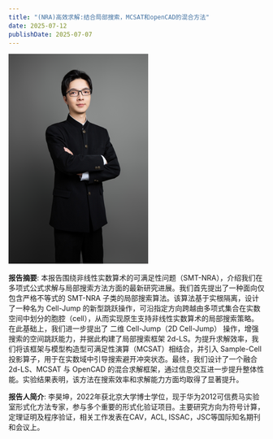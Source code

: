 ```yaml
---
title: "(NRA)高效求解:结合局部搜索，MCSAT和openCAD的混合方法"
date: 2025-07-12
publishDate: 2025-07-07
---
```


![photo](photo.png)

**报告摘要**: 本报告围绕非线性实数算术的可满足性问题（SMT-NRA），介绍我们在多项式公式求解与局部搜索方法方面的最新研究进展。我们首先提出了一种面向仅包含严格不等式的 SMT-NRA 子类的局部搜索算法。该算法基于实根隔离，设计了一种名为 Cell-Jump 的新型跳跃操作，可沿指定方向跨越由多项式集合在实数空间中划分的胞腔（cell），从而实现原生支持非线性实数算术的局部搜索策略。
在此基础上，我们进一步提出了 二维 Cell-Jump（2D Cell-Jump） 操作，增强搜索的空间跳跃能力，并据此构建了局部搜索框架 2d-LS。为提升求解效率，我们将该框架与模型构造型可满足性演算（MCSAT）相结合，并引入 Sample-Cell 投影算子，用于在实数域中引导搜索避开冲突状态。最终，我们设计了一个融合 2d-LS、MCSAT 与 OpenCAD 的混合求解框架，通过信息交互进一步提升整体性能。实验结果表明，该方法在搜索效率和求解能力方面均取得了显著提升。

**报告人简介**: 李昊坤，2022年获北京大学博士学位，现于华为2012可信费马实验室形式化方法专家，参与多个重要的形式化验证项目。主要研究方向为符号计算，定理证明及程序验证，相关工作发表在CAV，ACL, ISSAC，JSC等国际知名期刊和会议上。

<!--more-->
